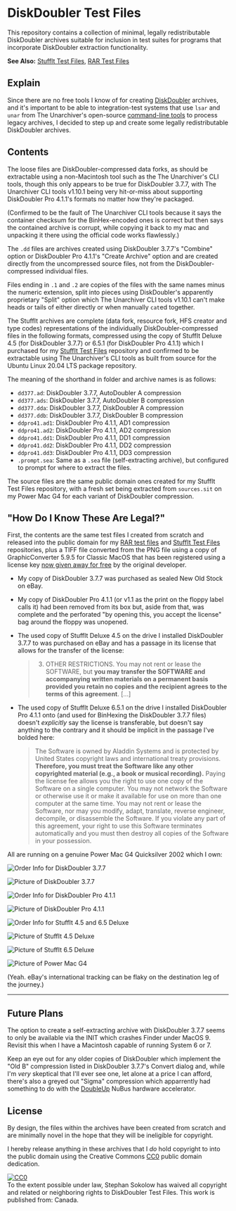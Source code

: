# DiskDoubler Test Files

This repository contains a collection of minimal, legally redistributable
DiskDoubler archives suitable for inclusion in test suites for programs that
incorporate DiskDoubler extraction functionality.

**See Also:**
[StuffIt Test Files](https://github.com/ssokolow/stuffit-test-files/),
[RAR Test Files](https://github.com/ssokolow/rar-test-files)

## Explain

Since there are no free tools I know of for creating
[DiskDoubler](https://en.wikipedia.org/wiki/DiskDoubler) archives, and it's
important to be able to integration-test systems that use `lsar` and `unar` from
The Unarchiver's open-source
[command-line tools](https://theunarchiver.com/command-line) to process legacy
archives, I decided to step up and create some legally redistributable
DiskDoubler archives.

## Contents

The loose files are DiskDoubler-compressed data forks, as should be extractable
using a non-Macintosh tool such as the The Unarchiver's CLI tools, though this
only appears to be true for DiskDoubler 3.7.7, with The Unarchiver CLI tools
v1.10.1 being very hit-or-miss about supporting DiskDoubler Pro 4.1.1's formats
no matter how they're packaged.

(Confirmed to be the fault of The Unarchiver CLI tools because it says the
container checksum for the BinHex-encoded ones is correct but then says the
contained archive is corrupt, while copying it back to my mac and unpacking it
there using the official code works flawlessly.)

The `.dd` files are archives created using DiskDoubler 3.7.7's "Combine" option
or DiskDoubler Pro 4.1.1's "Create Archive" option and are created directly from
the uncompressed source files, not from the DiskDoubler-compressed individual
files.

Files ending in `.1` and `.2` are copies of the files with the same names minus
the numeric extension, split into pieces using DiskDoubler's apparently
proprietary "Split" option which The Unarchiver CLI tools v1.10.1 can't make
heads or tails of either directly or when manually `cat`ed together.

The StuffIt archives are complete (data fork, resource fork, HFS creator and
type codes) representations of the individually DiskDoubler-compressed files in
the following formats, compressed using the copy of StuffIt Deluxe 4.5 (for
DiskDoubler 3.7.7) or 6.5.1 (for DiskDoubler Pro 4.1.1) which I purchased for my
[StuffIt Test Files](https://github.com/ssokolow/stuffit-test-files/) repository
and confirmed to be extractable using The Unarchiver's CLI tools as built from
source for the Ubuntu Linux 20.04 LTS package repository.

The meaning of the shorthand in folder and archive names is as follows:

- `dd377.ad`: DiskDoubler 3.7.7, AutoDoubler A compression
- `dd377.ads`: DiskDoubler 3.7.7, AutoDoubler B compression
- `dd377.dda`: DiskDoubler 3.7.7, DiskDoubler A compression
- `dd377.ddb`: DiskDoubler 3.7.7, DiskDoubler B compression
- `ddpro41.ad1`: DiskDoubler Pro 4.1.1, AD1 compression
- `ddpro41.ad2`: DiskDoubler Pro 4.1.1, AD2 compression
- `ddpro41.dd1`: DiskDoubler Pro 4.1.1, DD1 compression
- `ddpro41.dd2`: DiskDoubler Pro 4.1.1, DD2 compression
- `ddpro41.dd3`: DiskDoubler Pro 4.1.1, DD3 compression
- `.prompt.sea`: Same as a `.sea` file (self-extracting archive), but configured
  to prompt for where to extract the files.

The source files are the same public domain ones created for my StuffIt Test
Files repository, with a fresh set being extracted from `sources.sit` on my
Power Mac G4 for each variant of DiskDoubler compression.

## "How Do I Know These Are Legal?"

First, the contents are the same test files I created from scratch and released
into the public domain for my
[RAR test files](https://github.com/ssokolow/rar-test-files) and
[StuffIt Test Files](https://github.com/ssokolow/stuffit-test-files/)
repositories, plus a TIFF file converted from the PNG file using a copy of
GraphicConverter 5.9.5 for Classic MacOS that has been registered using a
license key
[now given away for free](https://www.lemkesoft.de/en/products/graphicconverter/download/download-old-versions/)
by the original developer.

- My copy of DiskDoubler 3.7.7 was purchased as sealed New Old Stock on eBay.
- My copy of DiskDoubler Pro 4.1.1 (or v1.1 as the print on the floppy label
  calls it) had been removed from its box but, aside from that, was complete and
  the perforated "by opening this, you accept the license" bag around the floppy
  was unopened.
- The used copy of StuffIt Deluxe 4.5 on the drive I installed DiskDoubler 3.7.7
  to was purchased on eBay and has a passage in its license that allows for the
  transfer of the license:

  > 3. OTHER RESTRICTIONS. You may not rent or lease the SOFTWARE, but **you may
  >    transfer the SOFTWARE and accompanying written materials on a permanent
  >    basis provided you retain no copies and the recipient agrees to the terms
  >    of this agreement**. [...]

- The used copy of StuffIt Deluxe 6.5.1 on the drive I installed DiskDoubler Pro
  4.1.1 onto (and used for BinHexing the DiskDoubler 3.7.7 files) doesn't
  _explicitly_ say the license is transferable, but doesn't say anything to the
  contrary and it should be implicit in the passage I've bolded here:

  > The Software is owned by Aladdin Systems and is protected by United States
  > copyright laws and international treaty provisions. **Therefore, you must
  > treat the Software like any other copyrighted material (e.g., a book or
  > musical recording).** Paying the license fee allows you the right to use one
  > copy of the Software on a single computer. You may not network the Software
  > or otherwise use it or make it available for use on more than one computer
  > at the same time. You may not rent or lease the Software, nor may you
  > modify, adapt, translate, reverse engineer, decompile, or disassemble the
  > Software. If you violate any part of this agreement, your right to use this
  > Software terminates automatically and you must then destroy all copies of
  > the Software in your possession.

All are running on a genuine Power Mac G4 Quicksilver 2002 which I own:

![Order Info for DiskDoubler 3.7.7](photos/dd377_order_info.jpg)

![Picture of DiskDoubler 3.7.7](photos/dd377.jpg)

![Order Info for DiskDoubler Pro 4.1.1](photos/ddpro411_order_info.png)

![Picture of DiskDoubler Pro 4.1.1](photos/ddpro411.jpg)

![Order Info for StuffIt 4.5 and 6.5 Deluxe](photos/stuffit_order_info.png)

![Picture of StuffIt 4.5 Deluxe](photos/stuffit45mac.jpg)

![Picture of StuffIt 6.5 Deluxe](photos/stuffit65mac.jpg)

![Picture of Power Mac G4](photos/powermacg4.jpg)

(Yeah. eBay's international tracking can be flaky on the destination leg of the
journey.)

---

## Future Plans

The option to create a self-extracting archive with DiskDoubler 3.7.7 seems to
only be available via the INIT which crashes Finder under MacOS 9. Revisit this
when I have a Macintosh capable of running System 6 or 7.

Keep an eye out for any older copies of DiskDoubler which implement the "Old B"
compression listed in DiskDoubler 3.7.7's Convert dialog and, while I'm _very_
skeptical that I'll ever see one, let alone at a price I can afford, there's
also a greyed out "Sigma" compression which apparrently had something to do with
the
[DoubleUp](https://archive.org/details/TNM_DiskDoubler_data_compression_card_for_Macinto_20171214_0204)
NuBus hardware accelerator.

## License

By design, the files within the archives have been created from scratch and are
minimally novel in the hope that they will be ineligible for copyright.

I hereby release anything in these archives that I _do_ hold copyright to into
the public domain using the Creative Commons
[CC0](http://creativecommons.org/publicdomain/zero/1.0/) public domain
dedication.

<p xmlns:dct="http://purl.org/dc/terms/" xmlns:vcard="http://www.w3.org/2001/vcard-rdf/3.0#">
  <a rel="license"
     href="http://creativecommons.org/publicdomain/zero/1.0/">
    <img src="http://i.creativecommons.org/p/zero/1.0/88x31.png" style="border-style: none;" alt="CC0" />
  </a>
  <br />
  To the extent possible under law,
  <span resource="[_:publisher]" rel="dct:publisher">
    <span property="dct:title">Stephan Sokolow</span></span>
  has waived all copyright and related or neighboring rights to
  <span property="dct:title">DiskDoubler Test Files</span>.
This work is published from:
<span property="vcard:Country" datatype="dct:ISO3166"
      content="CA" about="[_:publisher]">
  Canada</span>.
</p>
